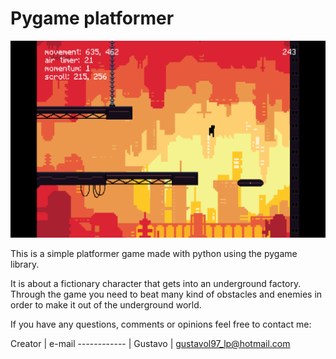 # Pygame platformer

![Game screenshot](/data/images/readmeMainImage.png)

This is a simple platformer game made with python using the pygame library.

It is about a fictionary character that gets into an underground factory. Through the game you need to beat many kind of obstacles and enemies in order to make it out of the underground world.

If you have any questions, comments or opinions feel free to contact me:

Creator | e-mail
------------ |
Gustavo | gustavol97_lp@hotmail.com
